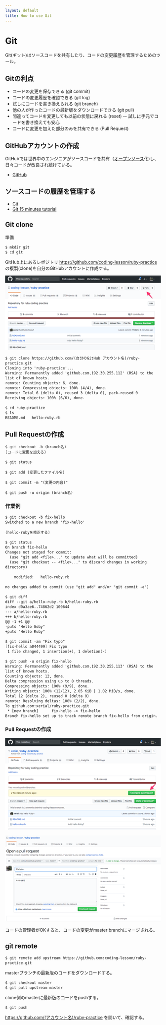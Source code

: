```yaml
---
layout: default
title: How to use Git
---
```

Git
====
Git(ギット)はソースコードを共有したり、コードの変更履歴を管理するためのツール。

## Gitの利点
- コードの変更を保存できる (git commit)
- コードの変更履歴を確認できる (git log)
- 試しにコードを書き換えられる (git branch)
- 他の人が作ったコードの最新版をダウンロードできる (git pull)
- 間違ってコードを変更しても以前の状態に戻れる (reset)
-- 試しに手元でコードを書き換えても安心
- コードに変更を加えた部分のみを共有できる (Pull Request)

## GitHubアカウントの作成

GitHubでは世界中のエンジニアがソースコードを共有（[オープンソース](open-source.html)化)し、日々コードが改良され続けている。

- [GitHub](https://github.com/)

## ソースコードの履歴を管理する

- [Git](https://git-scm.com/)
- [Git 15 minutes tutorial](https://try.github.io/levels/1/challenges/1)

## Git clone

準備
```
$ mkdir git
$ cd git
```

GitHub上にあるレポジトリ https://github.com/coding-lesson/ruby-practice の複製(clone)を自分のGitHubアカウントに作成する。

![Fork](images/fork.png)

```shell
$ git clone https://github.com/(自分のGitHub アカウント名)/ruby-practice.git
Cloning into 'ruby-practice'...
Warning: Permanently added 'github.com,192.30.255.112' (RSA) to the list of known hosts.
remote: Counting objects: 6, done.
remote: Compressing objects: 100% (4/4), done.
remote: Total 6 (delta 0), reused 3 (delta 0), pack-reused 0
Receiving objects: 100% (6/6), done.

$ cd ruby-practice
$ ls 
README.md	hello-ruby.rb
```

## Pull Requestの作成

```shell
$ git checkout -b (branch名)
(コードに変更を加える)

$ git status

$ git add (変更したファイル名)

$ git commit -m "(変更の内容)"

$ git push -u origin (branch名)
```

### 作業例

```shell
$ git checkout -b fix-hello
Switched to a new branch 'fix-hello'

(hello-rubyを修正する)

$ git status
On branch fix-hello
Changes not staged for commit:
  (use "git add <file>..." to update what will be committed)
  (use "git checkout -- <file>..." to discard changes in working directory)

	modified:   hello-ruby.rb

no changes added to commit (use "git add" and/or "git commit -a")

$ git diff
diff --git a/hello-ruby.rb b/hello-ruby.rb
index d0a3ae6..74862d2 100644
--- a/hello-ruby.rb
+++ b/hello-ruby.rb
@@ -1 +1 @@
-puts "Hello Goby"
+puts "Hello Ruby"

$ git commit -am "Fix typo"
[fix-hello a044499] Fix typo
 1 file changed, 1 insertion(+), 1 deletion(-)

$ git push -u origin fix-hello
Warning: Permanently added 'github.com,192.30.255.113' (RSA) to the list of known hosts.
Counting objects: 12, done.
Delta compression using up to 8 threads.
Compressing objects: 100% (9/9), done.
Writing objects: 100% (12/12), 2.05 KiB | 1.02 MiB/s, done.
Total 12 (delta 2), reused 0 (delta 0)
remote: Resolving deltas: 100% (2/2), done.
To github.com:xerial/ruby-practice.git
 * [new branch]      fix-hello -> fix-hello
Branch fix-hello set up to track remote branch fix-hello from origin.
```

### Pull Requestの作成
![pr](images/create-pr.png)

![pr](images/new-pr.png)


コードの管理者がOKすると、コードの変更がmaster branchにマージされる。


## git remote

```
$ git remote add upstream https://github.com:coding-lesson/ruby-practice.git
```

masterブランチの最新版のコードをダウンロードする。
```
$ git checkout master
$ git pull upstream master
```

clone側のmasterに最新版のコードをpushする。
```
$ git push
```

https://github.com/(アカウント名)/ruby-practice
を開いて、確認する。

